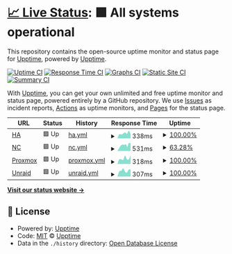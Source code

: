 # [📈 Live Status](https://upptime.github.io/upptime): <!--live status--> **🟩 All systems operational**

This repository contains the open-source uptime monitor and status page for [Upptime](https://upptime.js.org), powered by [Upptime](https://github.com/upptime/upptime).

[![Uptime CI](https://github.com/nomi25home/upptime/workflows/Uptime%20CI/badge.svg)](https://github.com/nomi25home/upptime/actions?query=workflow%3A%22Uptime+CI%22)
[![Response Time CI](https://github.com/nomi25home/upptime/workflows/Response%20Time%20CI/badge.svg)](https://github.com/nomi25home/upptime/actions?query=workflow%3A%22Response+Time+CI%22)
[![Graphs CI](https://github.com/nomi25home/upptime/workflows/Graphs%20CI/badge.svg)](https://github.com/nomi25home/upptime/actions?query=workflow%3A%22Graphs+CI%22)
[![Static Site CI](https://github.com/nomi25home/upptime/workflows/Static%20Site%20CI/badge.svg)](https://github.com/nomi25home/upptime/actions?query=workflow%3A%22Static+Site+CI%22)
[![Summary CI](https://github.com/nomi25home/upptime/workflows/Summary%20CI/badge.svg)](https://github.com/nomi25home/upptime/actions?query=workflow%3A%22Summary+CI%22)

With [Upptime](https://upptime.js.org), you can get your own unlimited and free uptime monitor and status page, powered entirely by a GitHub repository. We use [Issues](https://github.com/upptime/upptime/issues) as incident reports, [Actions](https://github.com/nomi25home/upptime/actions) as uptime monitors, and [Pages](https://upptime.github.io/upptime) for the status page.

<!--start: status pages-->
<!-- This summary is generated by Upptime (https://github.com/upptime/upptime) -->
<!-- Do not edit this manually, your changes will be overwritten -->
<!-- prettier-ignore -->
| URL | Status | History | Response Time | Uptime |
| --- | ------ | ------- | ------------- | ------ |
| <img alt="" src="https://icons.duckduckgo.com/ip3/ha.nomi25.cyou.ico" height="13"> [HA](https://ha.nomi25.cyou/) | 🟩 Up | [ha.yml](https://github.com/nomi25home/upptime/commits/HEAD/history/ha.yml) | <details><summary><img alt="Response time graph" src="./graphs/ha/response-time-week.png" height="20"> 338ms</summary><br><a href="https://nomi25home.github.io/upptime/history/ha"><img alt="Response time 307" src="https://img.shields.io/endpoint?url=https%3A%2F%2Fraw.githubusercontent.com%2Fnomi25home%2Fupptime%2FHEAD%2Fapi%2Fha%2Fresponse-time.json"></a><br><a href="https://nomi25home.github.io/upptime/history/ha"><img alt="24-hour response time 297" src="https://img.shields.io/endpoint?url=https%3A%2F%2Fraw.githubusercontent.com%2Fnomi25home%2Fupptime%2FHEAD%2Fapi%2Fha%2Fresponse-time-day.json"></a><br><a href="https://nomi25home.github.io/upptime/history/ha"><img alt="7-day response time 338" src="https://img.shields.io/endpoint?url=https%3A%2F%2Fraw.githubusercontent.com%2Fnomi25home%2Fupptime%2FHEAD%2Fapi%2Fha%2Fresponse-time-week.json"></a><br><a href="https://nomi25home.github.io/upptime/history/ha"><img alt="30-day response time 307" src="https://img.shields.io/endpoint?url=https%3A%2F%2Fraw.githubusercontent.com%2Fnomi25home%2Fupptime%2FHEAD%2Fapi%2Fha%2Fresponse-time-month.json"></a><br><a href="https://nomi25home.github.io/upptime/history/ha"><img alt="1-year response time 307" src="https://img.shields.io/endpoint?url=https%3A%2F%2Fraw.githubusercontent.com%2Fnomi25home%2Fupptime%2FHEAD%2Fapi%2Fha%2Fresponse-time-year.json"></a></details> | <details><summary><a href="https://nomi25home.github.io/upptime/history/ha">100.00%</a></summary><a href="https://nomi25home.github.io/upptime/history/ha"><img alt="All-time uptime 100.00%" src="https://img.shields.io/endpoint?url=https%3A%2F%2Fraw.githubusercontent.com%2Fnomi25home%2Fupptime%2FHEAD%2Fapi%2Fha%2Fuptime.json"></a><br><a href="https://nomi25home.github.io/upptime/history/ha"><img alt="24-hour uptime 100.00%" src="https://img.shields.io/endpoint?url=https%3A%2F%2Fraw.githubusercontent.com%2Fnomi25home%2Fupptime%2FHEAD%2Fapi%2Fha%2Fuptime-day.json"></a><br><a href="https://nomi25home.github.io/upptime/history/ha"><img alt="7-day uptime 100.00%" src="https://img.shields.io/endpoint?url=https%3A%2F%2Fraw.githubusercontent.com%2Fnomi25home%2Fupptime%2FHEAD%2Fapi%2Fha%2Fuptime-week.json"></a><br><a href="https://nomi25home.github.io/upptime/history/ha"><img alt="30-day uptime 100.00%" src="https://img.shields.io/endpoint?url=https%3A%2F%2Fraw.githubusercontent.com%2Fnomi25home%2Fupptime%2FHEAD%2Fapi%2Fha%2Fuptime-month.json"></a><br><a href="https://nomi25home.github.io/upptime/history/ha"><img alt="1-year uptime 100.00%" src="https://img.shields.io/endpoint?url=https%3A%2F%2Fraw.githubusercontent.com%2Fnomi25home%2Fupptime%2FHEAD%2Fapi%2Fha%2Fuptime-year.json"></a></details>
| <img alt="" src="https://cdn.icon-icons.com/icons2/3913/PNG/512/nextcloud_logo_icon_248378.png" height="13"> [NC](https://cloudy.nomi25.cyou/) | 🟩 Up | [nc.yml](https://github.com/nomi25home/upptime/commits/HEAD/history/nc.yml) | <details><summary><img alt="Response time graph" src="./graphs/nc/response-time-week.png" height="20"> 531ms</summary><br><a href="https://nomi25home.github.io/upptime/history/nc"><img alt="Response time 353" src="https://img.shields.io/endpoint?url=https%3A%2F%2Fraw.githubusercontent.com%2Fnomi25home%2Fupptime%2FHEAD%2Fapi%2Fnc%2Fresponse-time.json"></a><br><a href="https://nomi25home.github.io/upptime/history/nc"><img alt="24-hour response time 682" src="https://img.shields.io/endpoint?url=https%3A%2F%2Fraw.githubusercontent.com%2Fnomi25home%2Fupptime%2FHEAD%2Fapi%2Fnc%2Fresponse-time-day.json"></a><br><a href="https://nomi25home.github.io/upptime/history/nc"><img alt="7-day response time 531" src="https://img.shields.io/endpoint?url=https%3A%2F%2Fraw.githubusercontent.com%2Fnomi25home%2Fupptime%2FHEAD%2Fapi%2Fnc%2Fresponse-time-week.json"></a><br><a href="https://nomi25home.github.io/upptime/history/nc"><img alt="30-day response time 353" src="https://img.shields.io/endpoint?url=https%3A%2F%2Fraw.githubusercontent.com%2Fnomi25home%2Fupptime%2FHEAD%2Fapi%2Fnc%2Fresponse-time-month.json"></a><br><a href="https://nomi25home.github.io/upptime/history/nc"><img alt="1-year response time 353" src="https://img.shields.io/endpoint?url=https%3A%2F%2Fraw.githubusercontent.com%2Fnomi25home%2Fupptime%2FHEAD%2Fapi%2Fnc%2Fresponse-time-year.json"></a></details> | <details><summary><a href="https://nomi25home.github.io/upptime/history/nc">63.28%</a></summary><a href="https://nomi25home.github.io/upptime/history/nc"><img alt="All-time uptime 29.55%" src="https://img.shields.io/endpoint?url=https%3A%2F%2Fraw.githubusercontent.com%2Fnomi25home%2Fupptime%2FHEAD%2Fapi%2Fnc%2Fuptime.json"></a><br><a href="https://nomi25home.github.io/upptime/history/nc"><img alt="24-hour uptime 100.00%" src="https://img.shields.io/endpoint?url=https%3A%2F%2Fraw.githubusercontent.com%2Fnomi25home%2Fupptime%2FHEAD%2Fapi%2Fnc%2Fuptime-day.json"></a><br><a href="https://nomi25home.github.io/upptime/history/nc"><img alt="7-day uptime 63.28%" src="https://img.shields.io/endpoint?url=https%3A%2F%2Fraw.githubusercontent.com%2Fnomi25home%2Fupptime%2FHEAD%2Fapi%2Fnc%2Fuptime-week.json"></a><br><a href="https://nomi25home.github.io/upptime/history/nc"><img alt="30-day uptime 29.55%" src="https://img.shields.io/endpoint?url=https%3A%2F%2Fraw.githubusercontent.com%2Fnomi25home%2Fupptime%2FHEAD%2Fapi%2Fnc%2Fuptime-month.json"></a><br><a href="https://nomi25home.github.io/upptime/history/nc"><img alt="1-year uptime 29.55%" src="https://img.shields.io/endpoint?url=https%3A%2F%2Fraw.githubusercontent.com%2Fnomi25home%2Fupptime%2FHEAD%2Fapi%2Fnc%2Fuptime-year.json"></a></details>
| <img alt="" src="https://icons.duckduckgo.com/ip3/proxmox.nomi25.cyou.ico" height="13"> [Proxmox](https://proxmox.nomi25.cyou/) | 🟩 Up | [proxmox.yml](https://github.com/nomi25home/upptime/commits/HEAD/history/proxmox.yml) | <details><summary><img alt="Response time graph" src="./graphs/proxmox/response-time-week.png" height="20"> 318ms</summary><br><a href="https://nomi25home.github.io/upptime/history/proxmox"><img alt="Response time 314" src="https://img.shields.io/endpoint?url=https%3A%2F%2Fraw.githubusercontent.com%2Fnomi25home%2Fupptime%2FHEAD%2Fapi%2Fproxmox%2Fresponse-time.json"></a><br><a href="https://nomi25home.github.io/upptime/history/proxmox"><img alt="24-hour response time 496" src="https://img.shields.io/endpoint?url=https%3A%2F%2Fraw.githubusercontent.com%2Fnomi25home%2Fupptime%2FHEAD%2Fapi%2Fproxmox%2Fresponse-time-day.json"></a><br><a href="https://nomi25home.github.io/upptime/history/proxmox"><img alt="7-day response time 318" src="https://img.shields.io/endpoint?url=https%3A%2F%2Fraw.githubusercontent.com%2Fnomi25home%2Fupptime%2FHEAD%2Fapi%2Fproxmox%2Fresponse-time-week.json"></a><br><a href="https://nomi25home.github.io/upptime/history/proxmox"><img alt="30-day response time 314" src="https://img.shields.io/endpoint?url=https%3A%2F%2Fraw.githubusercontent.com%2Fnomi25home%2Fupptime%2FHEAD%2Fapi%2Fproxmox%2Fresponse-time-month.json"></a><br><a href="https://nomi25home.github.io/upptime/history/proxmox"><img alt="1-year response time 314" src="https://img.shields.io/endpoint?url=https%3A%2F%2Fraw.githubusercontent.com%2Fnomi25home%2Fupptime%2FHEAD%2Fapi%2Fproxmox%2Fresponse-time-year.json"></a></details> | <details><summary><a href="https://nomi25home.github.io/upptime/history/proxmox">100.00%</a></summary><a href="https://nomi25home.github.io/upptime/history/proxmox"><img alt="All-time uptime 100.00%" src="https://img.shields.io/endpoint?url=https%3A%2F%2Fraw.githubusercontent.com%2Fnomi25home%2Fupptime%2FHEAD%2Fapi%2Fproxmox%2Fuptime.json"></a><br><a href="https://nomi25home.github.io/upptime/history/proxmox"><img alt="24-hour uptime 100.00%" src="https://img.shields.io/endpoint?url=https%3A%2F%2Fraw.githubusercontent.com%2Fnomi25home%2Fupptime%2FHEAD%2Fapi%2Fproxmox%2Fuptime-day.json"></a><br><a href="https://nomi25home.github.io/upptime/history/proxmox"><img alt="7-day uptime 100.00%" src="https://img.shields.io/endpoint?url=https%3A%2F%2Fraw.githubusercontent.com%2Fnomi25home%2Fupptime%2FHEAD%2Fapi%2Fproxmox%2Fuptime-week.json"></a><br><a href="https://nomi25home.github.io/upptime/history/proxmox"><img alt="30-day uptime 100.00%" src="https://img.shields.io/endpoint?url=https%3A%2F%2Fraw.githubusercontent.com%2Fnomi25home%2Fupptime%2FHEAD%2Fapi%2Fproxmox%2Fuptime-month.json"></a><br><a href="https://nomi25home.github.io/upptime/history/proxmox"><img alt="1-year uptime 100.00%" src="https://img.shields.io/endpoint?url=https%3A%2F%2Fraw.githubusercontent.com%2Fnomi25home%2Fupptime%2FHEAD%2Fapi%2Fproxmox%2Fuptime-year.json"></a></details>
| <img alt="" src="https://craftassets.unraid.net/uploads/logos/unraid-stacked-dark.svg" height="13"> [Unraid](https://unraid.nomi25.cyou/login) | 🟩 Up | [unraid.yml](https://github.com/nomi25home/upptime/commits/HEAD/history/unraid.yml) | <details><summary><img alt="Response time graph" src="./graphs/unraid/response-time-week.png" height="20"> 307ms</summary><br><a href="https://nomi25home.github.io/upptime/history/unraid"><img alt="Response time 286" src="https://img.shields.io/endpoint?url=https%3A%2F%2Fraw.githubusercontent.com%2Fnomi25home%2Fupptime%2FHEAD%2Fapi%2Funraid%2Fresponse-time.json"></a><br><a href="https://nomi25home.github.io/upptime/history/unraid"><img alt="24-hour response time 372" src="https://img.shields.io/endpoint?url=https%3A%2F%2Fraw.githubusercontent.com%2Fnomi25home%2Fupptime%2FHEAD%2Fapi%2Funraid%2Fresponse-time-day.json"></a><br><a href="https://nomi25home.github.io/upptime/history/unraid"><img alt="7-day response time 307" src="https://img.shields.io/endpoint?url=https%3A%2F%2Fraw.githubusercontent.com%2Fnomi25home%2Fupptime%2FHEAD%2Fapi%2Funraid%2Fresponse-time-week.json"></a><br><a href="https://nomi25home.github.io/upptime/history/unraid"><img alt="30-day response time 286" src="https://img.shields.io/endpoint?url=https%3A%2F%2Fraw.githubusercontent.com%2Fnomi25home%2Fupptime%2FHEAD%2Fapi%2Funraid%2Fresponse-time-month.json"></a><br><a href="https://nomi25home.github.io/upptime/history/unraid"><img alt="1-year response time 286" src="https://img.shields.io/endpoint?url=https%3A%2F%2Fraw.githubusercontent.com%2Fnomi25home%2Fupptime%2FHEAD%2Fapi%2Funraid%2Fresponse-time-year.json"></a></details> | <details><summary><a href="https://nomi25home.github.io/upptime/history/unraid">100.00%</a></summary><a href="https://nomi25home.github.io/upptime/history/unraid"><img alt="All-time uptime 99.92%" src="https://img.shields.io/endpoint?url=https%3A%2F%2Fraw.githubusercontent.com%2Fnomi25home%2Fupptime%2FHEAD%2Fapi%2Funraid%2Fuptime.json"></a><br><a href="https://nomi25home.github.io/upptime/history/unraid"><img alt="24-hour uptime 100.00%" src="https://img.shields.io/endpoint?url=https%3A%2F%2Fraw.githubusercontent.com%2Fnomi25home%2Fupptime%2FHEAD%2Fapi%2Funraid%2Fuptime-day.json"></a><br><a href="https://nomi25home.github.io/upptime/history/unraid"><img alt="7-day uptime 100.00%" src="https://img.shields.io/endpoint?url=https%3A%2F%2Fraw.githubusercontent.com%2Fnomi25home%2Fupptime%2FHEAD%2Fapi%2Funraid%2Fuptime-week.json"></a><br><a href="https://nomi25home.github.io/upptime/history/unraid"><img alt="30-day uptime 99.92%" src="https://img.shields.io/endpoint?url=https%3A%2F%2Fraw.githubusercontent.com%2Fnomi25home%2Fupptime%2FHEAD%2Fapi%2Funraid%2Fuptime-month.json"></a><br><a href="https://nomi25home.github.io/upptime/history/unraid"><img alt="1-year uptime 99.92%" src="https://img.shields.io/endpoint?url=https%3A%2F%2Fraw.githubusercontent.com%2Fnomi25home%2Fupptime%2FHEAD%2Fapi%2Funraid%2Fuptime-year.json"></a></details>

<!--end: status pages-->

[**Visit our status website →**](https://upptime.github.io/upptime)

## 📄 License

- Powered by: [Upptime](https://github.com/upptime/upptime)
- Code: [MIT](./LICENSE) © [Upptime](https://upptime.js.org)
- Data in the `./history` directory: [Open Database License](https://opendatacommons.org/licenses/odbl/1-0/)

